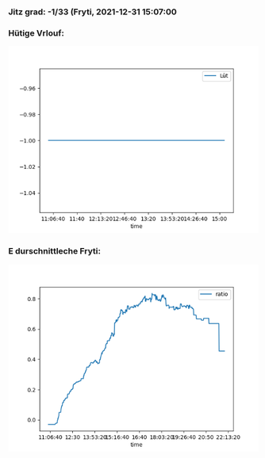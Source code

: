 ### Jitz grad: -1/33 (Fryti, 2021-12-31 15:07:00

### Hütige Vrlouf:
![Graph](Today.png)

### E durschnittleche Fryti:
![Graph](Fryti.png)